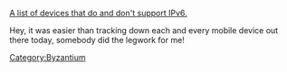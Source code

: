 [A list of devices that do and don't support
IPv6.](http://wiki.nuevasync.com/wiki/bin/view/Public/deviceIpv6Support)

Hey, it was easier than tracking down each and every mobile device out
there today, somebody did the legwork for me!

[Category:Byzantium](Category:Byzantium)
